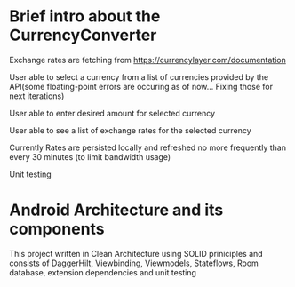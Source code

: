 # Brief intro about the CurrencyConverter

Exchange rates are fetching from https://currencylayer.com/documentation

User able to select a currency from a list of currencies provided by the API(some floating-point errors are occuring as of now... Fixing those for next iterations)

User able to enter desired amount for selected currency

User able to see a list of exchange rates for the selected currency

Currently Rates are persisted locally and refreshed no more frequently than every 30 minutes (to limit bandwidth usage)

Unit testing

# Android Architecture and its components

This project written in Clean Architecture using SOLID priniciples and consists of DaggerHilt, Viewbinding, Viewmodels, Stateflows, Room database, extension dependencies and unit testing

